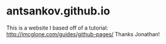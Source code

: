 antsankov.github.io
====================
This is a website I based off of a tutorial: http://jmcglone.com/guides/github-pages/
Thanks Jonathan!
